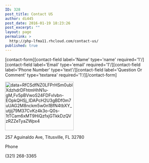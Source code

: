 ```yaml
---
ID: 328
post_title: Contact US
author: di445
post_date: 2016-01-19 18:23:26
post_excerpt: ""
layout: page
permalink: >
  http://php-lfma11.rhcloud.com/contact-us/
published: true
---
```

[contact-form][contact-field label='Name' type='name' required='1'/][contact-field label='Email' type='email' required='1'/][contact-field label='Phone Number' type='text'/][contact-field label='Question Or Comment' type='textarea' required='1'/][/contact-form]

<a href="https://www.google.com/maps/place/Lake+Fern+Montessori+Academy/@28.572189,-80.801844,15z/data=!4m2!3m1!1s0x0:0x1b1706431e40b6f0?sa=X&amp;ved=0ahUKEwiw8qD-vrbKAhXKPCYKHYbGDgwQ_BIIdTAO" rel="attachment wp-att-334"><img class="alignnone wp-image-334 size-full" src="https://lfmadata.files.wordpress.com/2016/01/datarfcsdfnz0lfprhsm0ublxdzhdrdfhtmhhn1u-gmfv5pbvwos24fdfvlvbn-eopkqhsj_idapch2u3gbdf0m7uuag2m8nckm5w0n1bfn4tbxy_utjij79m37cvkz4k3o-q0s-1ttcam6xmt9hiqzfxjgtkkdzqvzrzzetyazwpx4.png" alt="data=RfCSdfNZ0LFPrHSm0ublXdzhdrDFhtmHhN1u-gM,Fv5pBVwoS24FDFvlvbn-EOpkQHSj_IDAPcH2U3gBDf0m7uUAG2M8nckm5w0n1BfN4tbXY_utjij79M37CvKz4k3o-Q0s-1tTCam6xMT9HiQzfxjGTkkDzQVzRZZeTyaZWpx4" width="226" height="160" /></a>

<span class="widget-pane-section-info-text">257 Aguinaldo Ave, Titusville, FL 32780 </span>

Phone

<a class="fl r-iXVoYuw4LMUE" title="Call via Hangouts">(321) 268-3365</a>